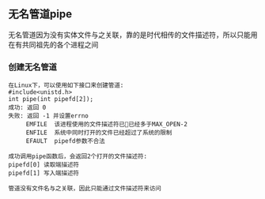 ## 无名管道pipe
无名管道因为没有实体文件与之关联，靠的是时代相传的文件描述符，所以只能用在有共同祖先的各个进程之间

### 创建无名管道
```
在Linux下，可以使用如下接口来创建管道:
#include<unistd.h>
int pipe(int pipefd[2]);
成功: 返回 0
失败: 返回 -1 并设置errno
     EMFILE  该进程使用的文件描述符已已经多于MAX_OPEN-2
     ENFILE  系统中同时打开的文件已经超过了系统的限制
     EFAULT  pipefd参数不合法

成功调用pipe函数后，会返回2个打开的文件描述符:
pipefd[0] 读取端描述符
pipefd[1] 写入端描述符  

管道没有文件名与之关联，因此只能通过文件描述符来访问
```
